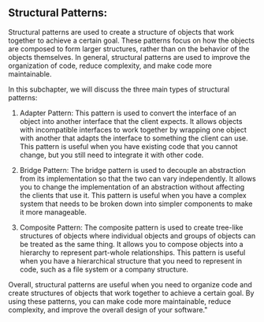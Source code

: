 ## Structural Patterns:

Structural patterns are used to create a structure of objects that work together to achieve a certain goal. These patterns focus on how the objects are composed to form larger structures, rather than on the behavior of the objects themselves. In general, structural patterns are used to improve the organization of code, reduce complexity, and make code more maintainable. 

In this subchapter, we will discuss the three main types of structural patterns: 

1. Adapter Pattern: This pattern is used to convert the interface of an object into another interface that the client expects. It allows objects with incompatible interfaces to work together by wrapping one object with another that adapts the interface to something the client can use. This pattern is useful when you have existing code that you cannot change, but you still need to integrate it with other code. 

2. Bridge Pattern: The bridge pattern is used to decouple an abstraction from its implementation so that the two can vary independently. It allows you to change the implementation of an abstraction without affecting the clients that use it. This pattern is useful when you have a complex system that needs to be broken down into simpler components to make it more manageable. 

3. Composite Pattern: The composite pattern is used to create tree-like structures of objects where individual objects and groups of objects can be treated as the same thing. It allows you to compose objects into a hierarchy to represent part-whole relationships. This pattern is useful when you have a hierarchical structure that you need to represent in code, such as a file system or a company structure. 

Overall, structural patterns are useful when you need to organize code and create structures of objects that work together to achieve a certain goal. By using these patterns, you can make code more maintainable, reduce complexity, and improve the overall design of your software."
